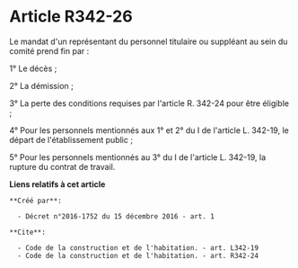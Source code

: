 # Article R342-26

Le mandat d'un représentant du personnel titulaire ou suppléant au sein du comité prend fin par : 

1° Le décès ; 

2° La démission ; 

3° La perte des conditions requises par l'article R. 342-24 pour être éligible ; 

4° Pour les personnels mentionnés aux 1° et 2° du I de l'article L. 342-19, le départ de l'établissement public ; 

5° Pour les personnels mentionnés au 3° du I de l'article L. 342-19, la rupture du contrat de travail.

**Liens relatifs à cet article**

	**Créé par**:

	  - Décret n°2016-1752 du 15 décembre 2016 - art. 1

	**Cite**:

	  - Code de la construction et de l'habitation. - art. L342-19
	  - Code de la construction et de l'habitation. - art. R342-24
